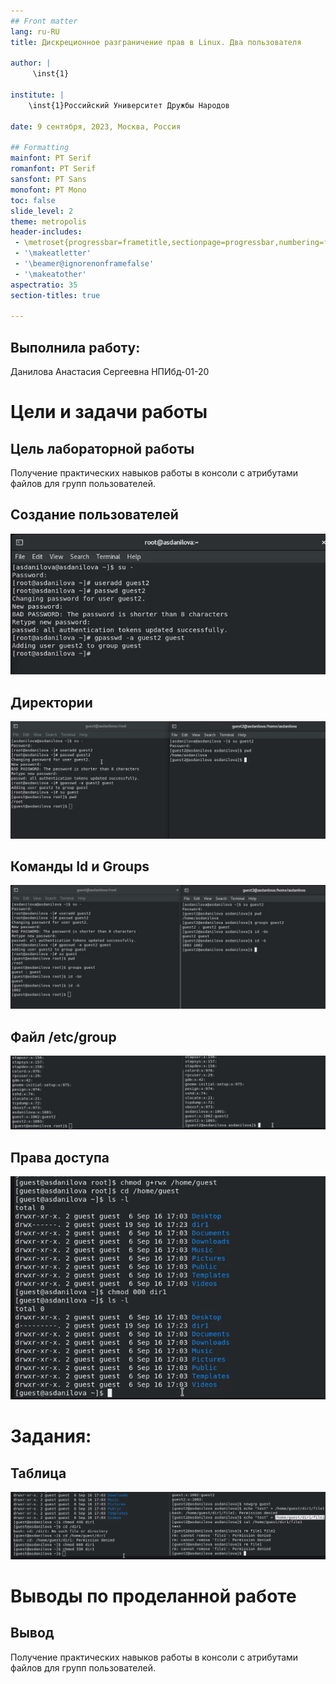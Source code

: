 ```yaml
---
## Front matter
lang: ru-RU
title: Дискреционное разграничение прав в Linux. Два пользователя

author: |
	 \inst{1}

institute: |
	\inst{1}Российский Университет Дружбы Народов

date: 9 сентября, 2023, Москва, Россия

## Formatting
mainfont: PT Serif
romanfont: PT Serif
sansfont: PT Sans
monofont: PT Mono
toc: false
slide_level: 2
theme: metropolis
header-includes:
 - \metroset{progressbar=frametitle,sectionpage=progressbar,numbering=fraction}
 - '\makeatletter'
 - '\beamer@ignorenonframefalse'
 - '\makeatother'
aspectratio: 35
section-titles: true

---
```


## Выполнила работу:
Данилова Анастасия Сергеевна НПИбд-01-20

# Цели и задачи работы

## Цель лабораторной работы

Получение практических навыков работы в консоли с атрибутами файлов для групп пользователей.

## Создание пользователей

![Пользователь guest2](image/1.jpg)

## Директории

![Директории](image/2.jpg)

## Команды Id и Groups

![Groups](image/3.jpg)

## Файл /etc/group

![Содержимое файла](image/4.jpg)

## Права доступа

![Chmod](image/5.jpg)

# Задания:

## Таблица

![Пример получения информации](image/6.jpg)

# Выводы по проделанной работе

## Вывод

Получение практических навыков работы в консоли с атрибутами файлов для групп пользователей.


